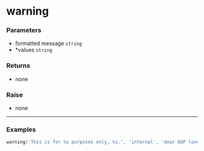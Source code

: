 # warning

### Parameters

- formatted message `string`
- \*values `string`

### Returns

- none

### Raise

- none

---

### Examples

````lua
warning('This is for %s purposes only, %s.', 'internal', 'dear OOP lover')
````
